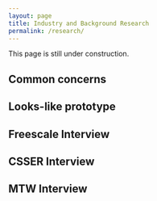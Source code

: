 ```yaml
---
layout: page
title: Industry and Background Research
permalink: /research/
---
```


This page is still under construction.

## Common concerns

## Looks-like prototype

## Freescale Interview

## CSSER Interview

## MTW Interview
